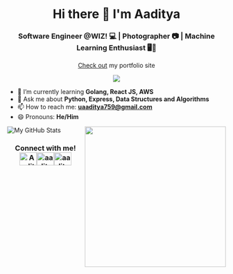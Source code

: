 <h1 align="center">Hi there 👋 I'm Aaditya</h1>
<h3 align="center">Software Engineer @WIZ! 💻 | Photographer 📷 | Machine Learning Enthusiast 🖥️🧠</h3>

<p align="center"><a href="aaditya47.github.io/portfolio">Check out</a> my portfolio site</p>

<p align=center> <img src="https://komarev.com/ghpvc/?username=aaditya47&style=flat-square" /> </p>

- 🌱 I’m currently learning **Golang, React JS, AWS**
- 💬 Ask me about **Python, Express, Data Structures and Algorithms**
- 📫 How to reach me: **uaaditya759@gmail.com**
- 😄 Pronouns: **He/Him**

<div align=center>
    <a href="https://github.com/anuraghazra/github-readme-stats">
      <img width=325 align="right" src="https://github-readme-stats.vercel.app/api/top-langs/?username=aaditya47&langs_count=20&theme=highcontrast&layout=compact" />
    </a>
</div>

![My GitHub Stats](https://github-readme-stats.vercel.app/api?username=aaditya47)

<h3 align="center">Connect with me!
<div style="display: flex; justify-content: center;">
  <p> </p>
<a href="https://www.linkedin.com/in/aadityaumashankar/" target="blank"><img align="center" src="https://cdn.jsdelivr.net/npm/simple-icons@3.0.1/icons/linkedin.svg" alt=Aaditya Umashankar on LinkedIn" height="30" width="40" /></a>
<a href="https://www.instagram.com/aaditya._47/" target="blank"><img align="center" src="https://cdn.jsdelivr.net/npm/simple-icons@3.0.1/icons/instagram.svg" alt=aaditya._47 on Instagram" height="30" width="40" /></a>
<a href="https://www.discord.gg/aaditya47#4679" target="blank"><img align="center" src="https://cdn.jsdelivr.net/npm/simple-icons@3.0.1/icons/discord.svg" alt=aaditya47#4679 on Discord" height="30" width="40" /></a></h3>
</div>
